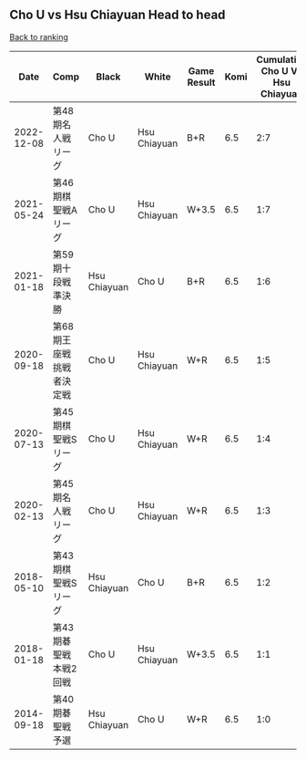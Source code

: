 ## Cho U vs Hsu Chiayuan Head to head

[Back to ranking](../../index.md)




| **Date** | **Comp** | **Black** | **White** | **Game Result** | **Komi** | **Cumulative Cho U Vs Hsu Chiayuan** | **Cho U Streak** | **Hsu Chiayuan Streak** | 
| --- | --- | --- | --- | --- | --- | --- | --- | --- |
| 2022-12-08 | 第48期名人戦リーグ  | Cho U | Hsu Chiayuan | B+R | 6.5 | 2:7 | 1 | 0 | 
| 2021-05-24 | 第46期棋聖戦Aリーグ | Cho U | Hsu Chiayuan | W+3.5 | 6.5 | 1:7 | 0 | 7 | 
| 2021-01-18 | 第59期十段戦準決勝 | Hsu Chiayuan | Cho U | B+R | 6.5 | 1:6 | 0 | 6 | 
| 2020-09-18 | 第68期王座戦挑戦者決定戦 | Cho U | Hsu Chiayuan | W+R | 6.5 | 1:5 | 0 | 5 | 
| 2020-07-13 | 第45期棋聖戦Sリーグ | Cho U | Hsu Chiayuan | W+R | 6.5 | 1:4 | 0 | 4 | 
| 2020-02-13 | 第45期名人戦リーグ | Cho U | Hsu Chiayuan | W+R | 6.5 | 1:3 | 0 | 3 | 
| 2018-05-10 | 第43期棋聖戦Sリーグ | Hsu Chiayuan | Cho U | B+R | 6.5 | 1:2 | 0 | 2 | 
| 2018-01-18 | 第43期碁聖戦本戦2回戦 | Cho U | Hsu Chiayuan | W+3.5 | 6.5 | 1:1 | 0 | 1 | 
| 2014-09-18 | 第40期碁聖戦予選 | Hsu Chiayuan | Cho U | W+R | 6.5 | 1:0 | 1 | 0 |




